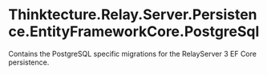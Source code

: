# Thinktecture.Relay.Server.Persistence.EntityFrameworkCore.PostgreSql

Contains the PostgreSQL specific migrations for the RelayServer 3 EF Core persistence.
